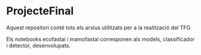 # ProjecteFinal
Aquest repositori conté tots els arxius utilitzats per a la realització del TFG

Els notebooks ecofastai i mamofastai corresponen als models, classificador i detector, desenvolupats. 

